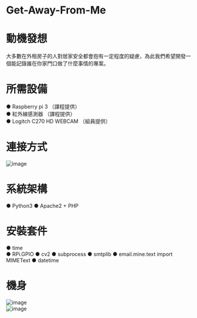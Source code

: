 # Get-Away-From-Me
# 動機發想  
大多數在外租房子的人對居家安全都會抱有一定程度的疑慮，為此我們希望開發一個能記錄誰在你家門口做了什麼事情的專案。

# 所需設備  
● Raspberry pi 3 （課程提供）   
● 紅外線感測器 （課程提供）  
● Logitch C270 HD WEBCAM （組員提供）

# 連接方式
![image](https://github.com/katherinegeorge/Get-Away-From-Me-/blob/master/%E6%88%AA%E5%9C%96%202019-12-30%20%E4%B8%8B%E5%8D%888.19.14.png)

# 系統架構
● Python3
● Apache2 + PHP  

# 安裝套件
● time  
● RPi.GPIO 
● cv2
● subprocess
● smtplib
● email.mine.text import MIMEText 
● datetime

# 機身
![image](https://github.com/katherinegeorge/Get-Away-From-Me-/blob/master/189630.jpg)  
![image](https://github.com/katherinegeorge/Get-Away-From-Me-/blob/master/189632.jpg)  

